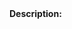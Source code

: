 <style>

@media (min-width: 980px) {
    .md-nav, .md-sidebar  {
      display: none!important;
    }
  }
</style> 

<div id="dynamic-content"></div>
<div id="value-display"></div>
<strong>Description:</strong>
<div class="tile-1" style="text-align:center; color:black">
  <div id="value-desc"></div>
</div>

<script>
const tableListDataSource = [
  {
    key: 0,
    measure: 'https://metrics.operas-eu.org/google-books/views/v1',
    namespace: 'https://metrics.operas-eu.org',
    path: 'google-books/views/v1',
    source: 'Google Books',
    type: 'views',
    version: 1,
    description: 'Book Visits represent the total number of times a book has been accessed. This can include multiple visits by the same IP address, which are counted as separate visits. Google Books only reports back to the publisher the Book Visits and Book Page Views.',
  },
  {
    key: 1,
    measure: 'https://metrics.operas-eu.org/obp-html/sessions/v1',
    namespace: 'https://metrics.operas-eu.org',
    path: 'obp-html/sessions/v1',
    source: 'Open Book Publishers HTML Reader',
    type: 'sessions',
    version: 1,
    description: 'A Book Session is a group of visits made by the same user within a continuous time frame. To record these sessions at Open Book Publishers we use Google Analytics, and a session lasts until there are 30 minutes of inactivity; if a single user keeps interacting with the website within this time frame, multiple visits to the same book will be counted as one session. For more information on Google Analytics’ definition of a session read: <a href="https://support.google.com/analytics/answer/2731565">How a web session is defined in Analytics</a>.',
  },
  {
    key: 2,
    measure: 'https://metrics.operas-eu.org/obp-pdf/sessions/v1',
    namespace: 'https://metrics.operas-eu.org',
    path: 'obp-pdf/sessions/v1',
    source: 'Open Book Publishers PDF Reader',
    type: 'sessions',
    version: 1,
    description: 'A Book Session is a group of visits made by the same user within a continuous time frame. To record these sessions at Open Book Publishers we use Google Analytics, and a session lasts until there are 30 minutes of inactivity; if a single user keeps interacting with the website within this time frame, multiple visits to the same book will be counted as one session. For more information on Google Analytics’ definition of a session read: <a href="https://support.google.com/analytics/answer/2731565">How a web session is defined in Analytics</a>.',
  },
  {
    key: 3,
    measure: 'https://metrics.operas-eu.org/obp/downloads/v1',
    namespace: 'https://metrics.operas-eu.org',
    path: 'obp/downloads/v1',
    source: 'Open Book Publishers',
    type: 'downloads',
    version: 1,
    description: 'Book Downloads represent the total number of times a book has been downloaded. In order to calculate these, at Open Book Publishers we process our web logs to calculate download sessions, and a session lasts until there are 30 minutes of inactivity; if a single user keeps interacting with the website within this time frame, multiple downloads of the same book will be counted as one.',
  },
  {
    key: 4,
    measure: 'https://metrics.operas-eu.org/world-reader/users/v1',
    namespace: 'https://metrics.operas-eu.org',
    path: 'world-reader/users/v1',
    source: 'World Reader',
    type: 'users',
    version: 1,
    description: 'World Reader is provided to users in the form of an app, making it easier to determine unique users accessing a particular publication (as opposed to sessions, or views). This measure represents the total number of unique users that accessed a book in the reported period, multiple visits to the same book from the same user will be counted as a single user.',
  },
  {
    key: 6,
    measure: 'https://metrics.operas-eu.org/open-edition/views/v1',
    namespace: 'https://metrics.operas-eu.org',
    path: 'open-edition/views/v1',
    source: 'Open Edition',
    type: 'views',
    version: 1,
    description: 'Open Edition provides an HTML version of a book, where each chapter is provided in a separate page. This measure represents the total number of times a chapter has been accessed. This can include multiple visits by the same IP address, which are counted as separate visits. Open Edition reports are generated using <a href="https://www.awstats.org/">AWStats</a>.',
  },
  {
    key: 7,
    measure: 'https://metrics.operas-eu.org/open-edition/downloads/v1',
    namespace: 'https://metrics.operas-eu.org',
    path: 'open-edition/downloads/v1',
    source: 'Open Edition',
    type: 'downloads',
    version: 1,
    description: 'This measure represents the total number of times a work has been downloaded. This can include multiple downloads by the same IP address, which are counted as separate downloads. Open Edition reports are generated using <a href="https://www.awstats.org/">AWStats</a>.',
  },
  {
    key: 8,
    measure: 'https://metrics.operas-eu.org/oapen/downloads/v1',
    namespace: 'https://metrics.operas-eu.org',
    path: 'oapen/downloads/v1',
    source: 'OAPEN',
    type: 'downloads',
    version: 1,
    description: 'Download metrics at the <a href="https://oapen.org">OAPEN library</a> are collected and reported by <a href="https://irus.jisc.ac.uk">IRUS-UK</a> using COUNTER-conformant practises.',
  },
  {
    key: 9,
    measure: 'https://metrics.operas-eu.org/jstor/views/v1',
    namespace: 'https://metrics.operas-eu.org',
    path: 'jstor/views/v1',
    source: 'JSTOR',
    type: 'views',
    version: 1,
    description: 'This measure represents the total number of times that the online PDF version of a chapter has been viewed. This can include multiple views by the same IP address, which are counted as separate views.',
  },
  {
    key: 10,
    measure: 'https://metrics.operas-eu.org/jstor/downloads/v1',
    namespace: 'https://metrics.operas-eu.org',
    path: 'jstor/downloads/v1',
    source: 'JSTOR',
    type: 'downloads',
    version: 1,
    description: 'This measure represents the total number of times a chapter has been downloaded. This can include multiple downloads by the same IP address, which are counted as separate downloads.',
  },
  {
    key: 11,
    measure: 'https://metrics.operas-eu.org/classics-library/sessions/v1',
    namespace: 'https://metrics.operas-eu.org',
    path: 'classics-library/sessions/v1',
    source: 'The Classics Library',
    type: 'sessions',
    version: 1,
    description: 'A Book Session is a group of visits made by the same user within a continuous time frame. To record these sessions at the Classics Library we use Google Analytics, and a session lasts until there are 30 minutes of inactivity; if a single user keeps interacting with the website within this time frame, multiple visits to the same book will be counted as one session. For more information on Google Analytics’ definition of a session read: <a href="https://support.google.com/analytics/answer/2731565">How a web session is defined in Analytics</a>.',
  },
  {
    key: 12,
    measure: 'https://metrics.operas-eu.org/unglueit/downloads/v1',
    namespace: 'https://metrics.operas-eu.org',
    path: 'unglueit/downloads/v1',
    source: 'Unglue.it',
    type: 'downloads',
    version: 1,
    description: 'Pending definition.',
  },
  {
    key: 13,
    measure: 'https://metrics.operas-eu.org/openaire/downloads/v1',
    namespace: 'https://metrics.operas-eu.org',
    path: 'openaire/downloads/v1',
    source: 'OpenAIRE',
    type: 'downloads',
    version: 1,
    description: 'Pending definition.',
  },
  {
    key: 14,
    measure: 'https://metrics.operas-eu.org/irusuk/downloads/v1',
    namespace: 'https://metrics.operas-eu.org',
    path: 'irusuk/downloads/v1',
    source: 'IRUS-UK',
    type: 'downloads',
    version: 1,
    description: 'Pending definition.',
  },
  {
    key: 15,
    measure: 'https://metrics.operas-eu.org/wikimedia/views/v1',
    namespace: 'https://metrics.operas-eu.org',
    path: 'wikimedia/views/v1',
    source: 'Wikimedia',
    type: 'views',
    version: 1,
    description: 'Pending definition.',
  },
  {
    key: 16,
    measure: 'https://metrics.operas-eu.org/sub-gottingen/downloads/v1',
    namespace: 'https://metrics.operas-eu.org',
    path: 'sub-gottingen/downloads/v1',
    source: 'SUB Göttingen',
    type: 'downloads',
    version: 1,
    description: 'Pending definition.',
  },
  {
    key: 17,
    measure: 'https://metrics.operas-eu.org/ekt/downloads/v1',
    namespace: 'https://metrics.operas-eu.org',
    path: 'ekt/downloads/v1',
    source: 'Εθνικό Κέντρο Τεκμηρίωσης',
    type: 'downloads',
    version: 1,
    description: 'Pending definition.',
  },
  {
    key: 18,
    measure: 'https://metrics.operas-eu.org/ekt/sessions/v1',
    namespace: 'https://metrics.operas-eu.org',
    path: 'ekt/sessions/v1',
    source: 'Εθνικό Κέντρο Τεκμηρίωσης',
    type: 'sessions',
    version: 1,
    description: 'A Book Session is a group of visits made by the same user within a continuous time frame. To record these sessions at EKT we use Google Analytics, and a session lasts until there are 30 minutes of inactivity; if a single user keeps interacting with the website within this time frame, multiple visits to the same book will be counted as one session. For more information on Google Analytics’ definition of a session read: <a href="https://support.google.com/analytics/answer/2731565">How a web session is defined in Analytics</a>.',
  },
  {
    key: 19,
    measure: 'https://metrics.operas-eu.org/ekt/landingsessions/v1',
    namespace: 'https://metrics.operas-eu.org',
    path: 'ekt/landingsessions/v1',
    source: 'Εθνικό Κέντρο Τεκμηρίωσης',
    type: 'landingsessions',
    version: 1,
    description: 'This measure represents the number of sessions recorded at the publication landing page (the publication description page).<br>A Landing Page Session is a group of visits made by the same user within a continuous time frame. To record these sessions at EKT we use Google Analytics, and a session lasts until there are 30 minutes of inactivity; if a single user keeps interacting with the website within this time frame, multiple visits to the same book landing page will be counted as one session. For more information on Google Analytics’ definition of a session read: <a href="https://support.google.com/analytics/answer/2731565">How a web session is defined in Analytics</a>.',
  },
  {
    key: 20,
    measure: 'https://metrics.operas-eu.org/twitter/tweets/v1',
    namespace: 'https://metrics.operas-eu.org',
    path: 'twitter/tweets/v1',
    source: 'Twitter',
    type: 'tweets',
    version: 1,
    description: 'The number of tweets that included either the DOI or a URL of the publication before 11-07-2023 when Twitter/X restricted access to their API.',
  },
  {
    key: 21,
    measure: 'https://metrics.operas-eu.org/hypothesis/annotations/v1',
    namespace: 'https://metrics.operas-eu.org',
    path: 'hypothesis/annotations/v1',
    source: 'Hypothes.is',
    type: 'annotations',
    version: 1,
    description: 'The number of public annotations left in the html or pdf online version of the publication using the <a href="https://web.hypothes.is">Hypothes.is</a> web annotation tool.',
  },
  {
    key: 22,
    measure: 'https://metrics.operas-eu.org/wikipedia/references/v1',
    namespace: 'https://metrics.operas-eu.org',
    path: 'wikipedia/references/v1',
    source: 'Wikipedia',
    type: 'references',
    version: 1,
    description: 'The number of articles in wikipedia that have referenced either the DOI or the URL of the publication.',
  },
  {
    key: 23,
    measure: 'https://metrics.operas-eu.org/wordpress/references/v1',
    namespace: 'https://metrics.operas-eu.org',
    path: 'wordpress/references/v1',
    source: 'Wordpress',
    type: 'references',
    version: 1,
    description: 'The number of posts in Wordpress.com hosted blogs that have referenced either the DOI or the URL of the publication.',
  },
  {
    key: 24,
    measure: 'https://metrics.operas-eu.org/up-logs/sessions/v1',
    namespace: 'https://metrics.operas-eu.org',
    path: 'up-logs/sessions/v1',
    source: 'Ubiquity Press',
    type: 'sessions',
    version: 1,
    description: 'Total sessions for the landing page of a work, as determined by processing the Access Logs of the website. A Session is a group of visits made by the same user within a continuous time frame, and ends after 30 minutes of inactivity; if a single user keeps interacting with the website within this time frame, multiple visits to the same work will be counted as one session.',
  },
  {
    key: 25,
    measure: 'https://metrics.operas-eu.org/up-ga/sessions/v1',
    namespace: 'https://metrics.operas-eu.org',
    path: 'up-ga/sessions/v1',
    source: 'Ubiquity Press',
    type: 'sessions',
    version: 1,
    description: 'Total sessions for the landing page of a work, as determined by Google Analytics. A Session is a group of visits made by the same user within a continuous time frame, and ends after 30 minutes of inactivity; if a single user keeps interacting with the website within this time frame, multiple visits to the same work will be counted as one session.',
  },
  {
    key: 26,
    measure: 'https://metrics.operas-eu.org/up-logs/downloads/v1',
    namespace: 'https://metrics.operas-eu.org',
    path: 'up-logs/downloads/v1',
    source: 'Ubiquity Press',
    type: 'downloads',
    version: 1,
    description: 'Total number of times a work has been downloaded, as determined by processing the Access Logs of the website. Multiple downloads of the same work that occur over a single session will be counted as one download. A Session is a group of visits made by the same user within a continuous time frame, and ends after 30 minutes of inactivity.',
  },
  {
    key: 27,
    measure: 'https://metrics.operas-eu.org/figshare/views/v1',
    namespace: 'https://metrics.operas-eu.org',
    path: 'figshare/views/v1',
    source: 'Ubiquity Press',
    type: 'views',
    version: 1,
    description: 'This metric shows the number of times your Figshare item page has been viewed.',
  },
  {
    key: 28,
    measure: 'https://metrics.operas-eu.org/figshare/downloads/v1',
    namespace: 'https://metrics.operas-eu.org',
    path: 'figshare/downloads/v1',
    source: 'Ubiquity Press',
    type: 'downloads',
    version: 1,
    description: 'This metric shows the number of times one or all files in your Figshare item have been downloaded. For example, if you item has multiple files, if someone downloads one of the files, that will be counted as one download. If someone clicks the "Download all" button, that will be counted as one download. If there are three files in an item and someone downloads each file individually, the download count will be incremented by three.',
  },
  {
    key: 29,
    measure: 'https://metrics.operas-eu.org/figshare/shares/v1',
    namespace: 'https://metrics.operas-eu.org',
    path: 'figshare/shares/v1',
    source: 'Ubiquity Press',
    type: 'shares',
    version: 1,
    description: 'This metric refers to the act of sharing the item on social media platforms or other digital channels.',
  }
];

const urlParams = new URLSearchParams(window.location.search);
const measure = urlParams.get('measure');

const dataEntry = tableListDataSource.find(entry => entry.path === measure);

if (dataEntry) {
  document.getElementById('value-display').innerHTML = `
  <h2><strong> ${dataEntry.path}</strong></h2></br>

  <strong>Source <span class="tooltip"><i class="fa-solid fa-circle-info"></i> <span class="tooltiptext">Not all platforms use the same parameters to measure the same thing, so it is important to differenciate the platform we are collecting data from.</span></span> :</strong> ${dataEntry.source}</br>

  <strong>Type <span class="tooltip"><i class="fa-solid fa-circle-info"></i> <span class="tooltiptext">Not all measures represent the same event, some platforms report the number of people who accessed a publication (e.g. users, session), others the number of times a resource was seen (e.g. views). For clarity, each of the measures described here will include its type.</span></span> :</strong> ${dataEntry.type}</br>

  <strong>Version <span class="tooltip"><i class="fa-solid fa-circle-info"></i> <span class="tooltiptext">Data providers and/or collectors may want to modify their definition of e.g. a view or a session. In order to ensure changes in these definitions are differentiated, we use versioning.</span></span> :</strong> ${dataEntry.version}
  `;
  document.getElementById('value-desc').innerHTML = `
   ${dataEntry.description}
  `
} else {
  document.getElementById('value-display').innerHTML = 'No data available for the specified measure.';
}
</script>